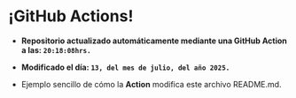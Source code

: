 # ¡GitHub Actions!
* **Repositorio actualizado automáticamente mediante una GitHub Action a las: `20:18:08hrs.`**
* **Modificado el día: `13, del mes de julio, del año 2025.`**

* Ejemplo sencillo de cómo la **Action** modifica este archivo README.md.
